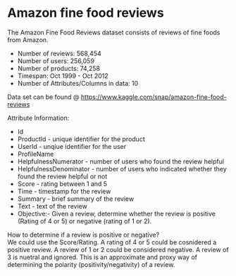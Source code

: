 <h1>Amazon fine food reviews </h1>
The Amazon Fine Food Reviews dataset consists of reviews of fine foods from Amazon.
<ul>
<li>Number of reviews: 568,454</li>
<li>Number of users: 256,059
<li>Number of products: 74,258
<li>Timespan: Oct 1999 - Oct 2012
<li>Number of Attributes/Columns in data: 10
  </ul>

Data set can be found @ https://www.kaggle.com/snap/amazon-fine-food-reviews

Attribute Information:
<ul>
<li>Id
<li>ProductId - unique identifier for the product
<li>UserId - unqiue identifier for the user
<li>ProfileName
<li>HelpfulnessNumerator - number of users who found the review helpful
<li>HelpfulnessDenominator - number of users who indicated whether they found the review helpful or not
<li>Score - rating between 1 and 5
<li>Time - timestamp for the review
<li>Summary - brief summary of the review
<li>Text - text of the review
<li>Objective:- Given a review, determine whether the review is positive (Rating of 4 or 5) or negative (rating of 1 or 2).
</ul>
How to determine if a review is positive or negative?<br>
We could use the Score/Rating. A rating of 4 or 5 could be cosnidered a positive review. A review of 1 or 2 could be considered negative. A review of 3 is nuetral and ignored. This is an approximate and proxy way of determining the polarity (positivity/negativity) of a review.
